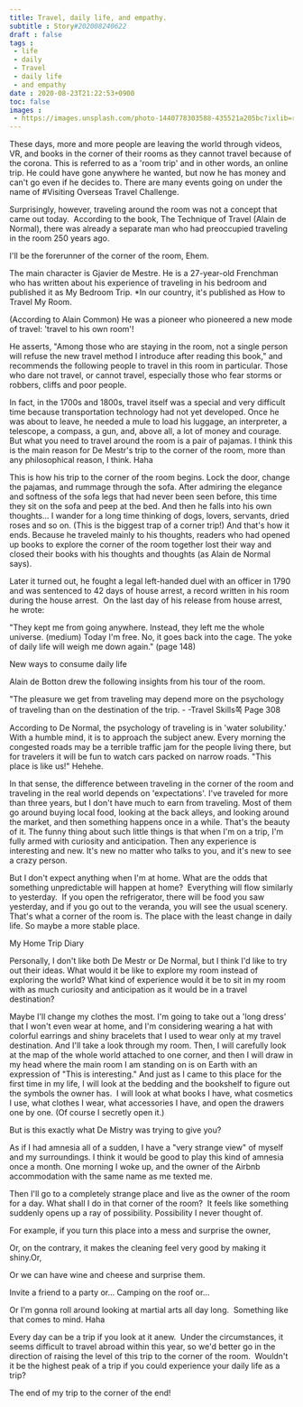 ```yaml
---
title: Travel, daily life, and empathy.
subtitle : Story#202008240622
draft : false
tags :
 - life
 - daily
 - Travel
 - daily life
 - and empathy
date : 2020-08-23T21:22:53+0900
toc: false
images : 
 - https://images.unsplash.com/photo-1440778303588-435521a205bc?ixlib=rb-1.2.1&q=80&fm=jpg&crop=entropy&cs=tinysrgb&w=1080&fit=max&ixid=eyJhcHBfaWQiOjE1NTU0OX0
---
```


These days, more and more people are leaving the world through videos, VR, and books in the corner of their rooms as they cannot travel because of the corona. This is referred to as a 'room trip' and in other words, an online trip. He could have gone anywhere he wanted, but now he has money and can't go even if he decides to. There are many events going on under the name of #Visiting Overseas Travel Challenge.  

Surprisingly, however, traveling around the room was not a concept that came out today.  According to the book, The Technique of Travel (Alain de Normal), there was already a separate man who had preoccupied traveling in the room 250 years ago.  

I'll be the forerunner of the corner of the room, Ehem.  

The main character is Gjavier de Mestre. He is a 27-year-old Frenchman who has written about his experience of traveling in his bedroom and published it as My Bedroom Trip. *In our country, it's published as How to Travel My Room.  

(According to Alain Common) He was a pioneer who pioneered a new mode of travel: 'travel to his own room'!  

He asserts, "Among those who are staying in the room, not a single person will refuse the new travel method I introduce after reading this book," and recommends the following people to travel in this room in particular. Those who dare not travel, or cannot travel, especially those who fear storms or robbers, cliffs and poor people.  

In fact, in the 1700s and 1800s, travel itself was a special and very difficult time because transportation technology had not yet developed. Once he was about to leave, he needed a mule to load his luggage, an interpreter, a telescope, a compass, a gun, and, above all, a lot of money and courage. But what you need to travel around the room is a pair of pajamas. I think this is the main reason for De Mestr's trip to the corner of the room, more than any philosophical reason, I think. Haha  

This is how his trip to the corner of the room begins. Lock the door, change the pajamas, and rummage through the sofa. After admiring the elegance and softness of the sofa legs that had never been seen before, this time they sit on the sofa and peep at the bed. And then he falls into his own thoughts... I wander for a long time thinking of dogs, lovers, servants, dried roses and so on. (This is the biggest trap of a corner trip!) And that's how it ends. Because he traveled mainly to his thoughts, readers who had opened up books to explore the corner of the room together lost their way and closed their books with his thoughts and thoughts (as Alain de Normal says).  

Later it turned out, he fought a legal left-handed duel with an officer in 1790 and was sentenced to 42 days of house arrest, a record written in his room during the house arrest.  On the last day of his release from house arrest, he wrote:  

"They kept me from going anywhere. Instead, they left me the whole universe. (medium) Today I'm free. No, it goes back into the cage. The yoke of daily life will weigh me down again." (page 148)  

New ways to consume daily life  

Alain de Botton drew the following insights from his tour of the room.  

"The pleasure we get from traveling may depend more on the psychology of traveling than on the destination of the trip. - -Travel Skills쪽 Page 308  

According to De Normal, the psychology of traveling is in 'water solubility.' With a humble mind, it is to approach the subject anew. Every morning the congested roads may be a terrible traffic jam for the people living there, but for travelers it will be fun to watch cars packed on narrow roads. "This place is like us!" Hehehe.  

In that sense, the difference between traveling in the corner of the room and traveling in the real world depends on 'expectations'. I've traveled for more than three years, but I don't have much to earn from traveling. Most of them go around buying local food, looking at the back alleys, and looking around the market, and then something happens once in a while. That's the beauty of it. The funny thing about such little things is that when I'm on a trip, I'm fully armed with curiosity and anticipation. Then any experience is interesting and new. It's new no matter who talks to you, and it's new to see a crazy person.  

But I don't expect anything when I'm at home. What are the odds that something unpredictable will happen at home?  Everything will flow similarly to yesterday.  If you open the refrigerator, there will be food you saw yesterday, and if you go out to the veranda, you will see the usual scenery. That's what a corner of the room is. The place with the least change in daily life. So maybe a more stable place.  

My Home Trip Diary  

Personally, I don't like both De Mestr or De Normal, but I think I'd like to try out their ideas. What would it be like to explore my room instead of exploring the world? What kind of experience would it be to sit in my room with as much curiosity and anticipation as it would be in a travel destination?  

Maybe I'll change my clothes the most. I'm going to take out a 'long dress' that I won't even wear at home, and I'm considering wearing a hat with colorful earrings and shiny bracelets that I used to wear only at my travel destination. And I'll take a look through my room. Then, I will carefully look at the map of the whole world attached to one corner, and then I will draw in my head where the main room I am standing on is on Earth with an expression of "This is interesting." And just as I came to this place for the first time in my life, I will look at the bedding and the bookshelf to figure out the symbols the owner has.  I will look at what books I have, what cosmetics I use, what clothes I wear, what accessories I have, and open the drawers one by one. (Of course I secretly open it.)  

But is this exactly what De Mistry was trying to give you?  

As if I had amnesia all of a sudden, I have a "very strange view" of myself and my surroundings. I think it would be good to play this kind of amnesia once a month. One morning I woke up, and the owner of the Airbnb accommodation with the same name as me texted me.  

Then I'll go to a completely strange place and live as the owner of the room for a day. What shall I do in that corner of the room?  It feels like something suddenly opens up a ray of possibility. Possibility I never thought of.  

For example, if you turn this place into a mess and surprise the owner,  

Or, on the contrary, it makes the cleaning feel very good by making it shiny.Or,  

Or we can have wine and cheese and surprise them.  

Invite a friend to a party or... Camping on the roof or...  

Or I'm gonna roll around looking at martial arts all day long.  Something like that comes to mind. Haha  

Every day can be a trip if you look at it anew.  Under the circumstances, it seems difficult to travel abroad within this year, so we'd better go in the direction of raising the level of this trip to the corner of the room.  Wouldn't it be the highest peak of a trip if you could experience your daily life as a trip?  

The end of my trip to the corner of the end!  

